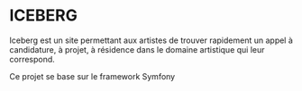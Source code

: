 ICEBERG
=======

Iceberg est un site permettant aux artistes de trouver rapidement un appel à candidature,
à projet, à résidence dans le domaine artistique qui leur correspond.


Ce projet se base sur le framework Symfony
